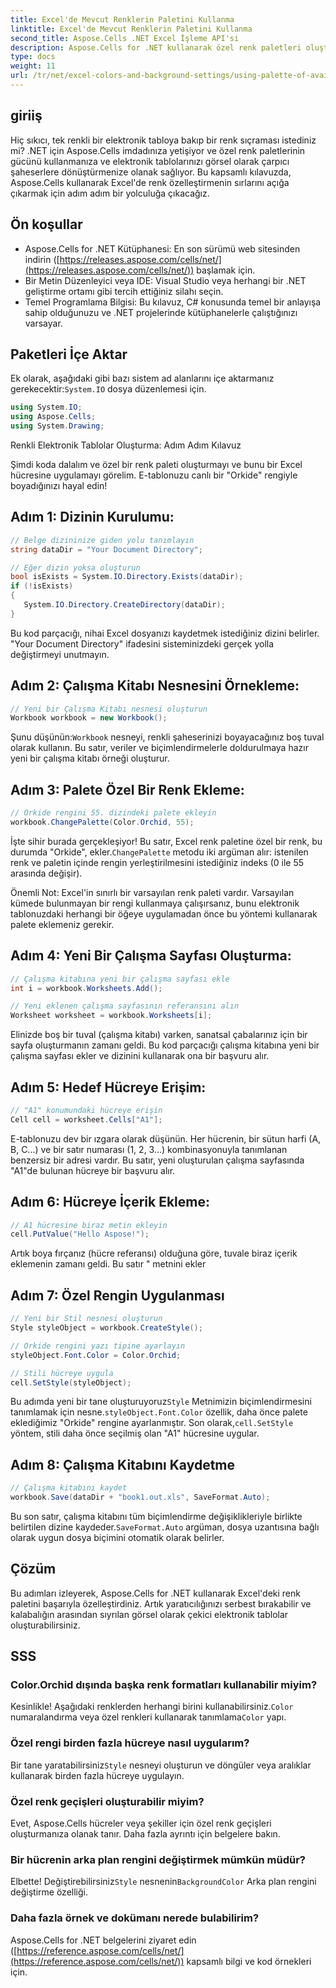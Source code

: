 ```yaml
---
title: Excel'de Mevcut Renklerin Paletini Kullanma
linktitle: Excel'de Mevcut Renklerin Paletini Kullanma
second_title: Aspose.Cells .NET Excel İşleme API'si
description: Aspose.Cells for .NET kullanarak özel renk paletleri oluşturmayı ve bunları Excel elektronik tablolarınıza uygulamayı öğrenin. Canlı renkler ve biçimlendirme seçenekleriyle verilerinizin görsel çekiciliğini artırın.
type: docs
weight: 11
url: /tr/net/excel-colors-and-background-settings/using-palette-of-available-colors/
---
```

## giriiş
Hiç sıkıcı, tek renkli bir elektronik tabloya bakıp bir renk sıçraması istediniz mi? .NET için Aspose.Cells imdadınıza yetişiyor ve özel renk paletlerinin gücünü kullanmanıza ve elektronik tablolarınızı görsel olarak çarpıcı şaheserlere dönüştürmenize olanak sağlıyor. Bu kapsamlı kılavuzda, Aspose.Cells kullanarak Excel'de renk özelleştirmenin sırlarını açığa çıkarmak için adım adım bir yolculuğa çıkacağız. 

## Ön koşullar

- Aspose.Cells for .NET Kütüphanesi: En son sürümü web sitesinden indirin ([https://releases.aspose.com/cells/net/](https://releases.aspose.com/cells/net/)) başlamak için. 
- Bir Metin Düzenleyici veya IDE: Visual Studio veya herhangi bir .NET geliştirme ortamı gibi tercih ettiğiniz silahı seçin. 
- Temel Programlama Bilgisi: Bu kılavuz, C# konusunda temel bir anlayışa sahip olduğunuzu ve .NET projelerinde kütüphanelerle çalıştığınızı varsayar.

## Paketleri İçe Aktar

 Ek olarak, aşağıdaki gibi bazı sistem ad alanlarını içe aktarmanız gerekecektir:`System.IO` dosya düzenlemesi için. 

```csharp
using System.IO;
using Aspose.Cells;
using System.Drawing;
```

Renkli Elektronik Tablolar Oluşturma: Adım Adım Kılavuz

Şimdi koda dalalım ve özel bir renk paleti oluşturmayı ve bunu bir Excel hücresine uygulamayı görelim. E-tablonuzu canlı bir "Orkide" rengiyle boyadığınızı hayal edin!

## Adım 1: Dizinin Kurulumu:

```csharp
// Belge dizininize giden yolu tanımlayın
string dataDir = "Your Document Directory";

// Eğer dizin yoksa oluşturun
bool isExists = System.IO.Directory.Exists(dataDir);
if (!isExists)
{
   System.IO.Directory.CreateDirectory(dataDir);
}
```

Bu kod parçacığı, nihai Excel dosyanızı kaydetmek istediğiniz dizini belirler. "Your Document Directory" ifadesini sisteminizdeki gerçek yolla değiştirmeyi unutmayın.

## Adım 2: Çalışma Kitabı Nesnesini Örnekleme:

```csharp
// Yeni bir Çalışma Kitabı nesnesi oluşturun
Workbook workbook = new Workbook();
```

 Şunu düşünün:`Workbook` nesneyi, renkli şaheserinizi boyayacağınız boş tuval olarak kullanın. Bu satır, veriler ve biçimlendirmelerle doldurulmaya hazır yeni bir çalışma kitabı örneği oluşturur.

## Adım 3: Palete Özel Bir Renk Ekleme:

```csharp
// Orkide rengini 55. dizindeki palete ekleyin
workbook.ChangePalette(Color.Orchid, 55);
```

İşte sihir burada gerçekleşiyor! Bu satır, Excel renk paletine özel bir renk, bu durumda "Orkide", ekler.`ChangePalette` metodu iki argüman alır: istenilen renk ve paletin içinde rengin yerleştirilmesini istediğiniz indeks (0 ile 55 arasında değişir). 

Önemli Not: Excel'in sınırlı bir varsayılan renk paleti vardır. Varsayılan kümede bulunmayan bir rengi kullanmaya çalışırsanız, bunu elektronik tablonuzdaki herhangi bir öğeye uygulamadan önce bu yöntemi kullanarak palete eklemeniz gerekir.

## Adım 4: Yeni Bir Çalışma Sayfası Oluşturma:

```csharp
// Çalışma kitabına yeni bir çalışma sayfası ekle
int i = workbook.Worksheets.Add();

// Yeni eklenen çalışma sayfasının referansını alın
Worksheet worksheet = workbook.Worksheets[i];
```

Elinizde boş bir tuval (çalışma kitabı) varken, sanatsal çabalarınız için bir sayfa oluşturmanın zamanı geldi. Bu kod parçacığı çalışma kitabına yeni bir çalışma sayfası ekler ve dizinini kullanarak ona bir başvuru alır.

## Adım 5: Hedef Hücreye Erişim:

```csharp
// "A1" konumundaki hücreye erişin
Cell cell = worksheet.Cells["A1"];
```

E-tablonuzu dev bir ızgara olarak düşünün. Her hücrenin, bir sütun harfi (A, B, C...) ve bir satır numarası (1, 2, 3...) kombinasyonuyla tanımlanan benzersiz bir adresi vardır. Bu satır, yeni oluşturulan çalışma sayfasında "A1"de bulunan hücreye bir başvuru alır.

## Adım 6: Hücreye İçerik Ekleme:

```csharp
// A1 hücresine biraz metin ekleyin
cell.PutValue("Hello Aspose!");
```

Artık boya fırçanız (hücre referansı) olduğuna göre, tuvale biraz içerik eklemenin zamanı geldi. Bu satır " metnini ekler

## Adım 7: Özel Rengin Uygulanması

```csharp
// Yeni bir Stil nesnesi oluşturun
Style styleObject = workbook.CreateStyle();

// Orkide rengini yazı tipine ayarlayın
styleObject.Font.Color = Color.Orchid;

// Stili hücreye uygula
cell.SetStyle(styleObject);
```

 Bu adımda yeni bir tane oluşturuyoruz`Style` Metnimizin biçimlendirmesini tanımlamak için nesne.`styleObject.Font.Color` özellik, daha önce palete eklediğimiz "Orkide" rengine ayarlanmıştır. Son olarak,`cell.SetStyle` yöntem, stili daha önce seçilmiş olan "A1" hücresine uygular.

## Adım 8: Çalışma Kitabını Kaydetme

```csharp
// Çalışma kitabını kaydet
workbook.Save(dataDir + "book1.out.xls", SaveFormat.Auto);
```

Bu son satır, çalışma kitabını tüm biçimlendirme değişiklikleriyle birlikte belirtilen dizine kaydeder.`SaveFormat.Auto` argüman, dosya uzantısına bağlı olarak uygun dosya biçimini otomatik olarak belirler.

## Çözüm

Bu adımları izleyerek, Aspose.Cells for .NET kullanarak Excel'deki renk paletini başarıyla özelleştirdiniz. Artık yaratıcılığınızı serbest bırakabilir ve kalabalığın arasından sıyrılan görsel olarak çekici elektronik tablolar oluşturabilirsiniz. 

## SSS

### Color.Orchid dışında başka renk formatları kullanabilir miyim?
 Kesinlikle! Aşağıdaki renklerden herhangi birini kullanabilirsiniz.`Color` numaralandırma veya özel renkleri kullanarak tanımlama`Color` yapı.

### Özel rengi birden fazla hücreye nasıl uygularım?
 Bir tane yaratabilirsiniz`Style` nesneyi oluşturun ve döngüler veya aralıklar kullanarak birden fazla hücreye uygulayın.

### Özel renk geçişleri oluşturabilir miyim?
Evet, Aspose.Cells hücreler veya şekiller için özel renk geçişleri oluşturmanıza olanak tanır. Daha fazla ayrıntı için belgelere bakın.

### Bir hücrenin arka plan rengini değiştirmek mümkün müdür?
Elbette! Değiştirebilirsiniz`Style` nesnenin`BackgroundColor` Arka plan rengini değiştirme özelliği.

### Daha fazla örnek ve dokümanı nerede bulabilirim?
Aspose.Cells for .NET belgelerini ziyaret edin ([https://reference.aspose.com/cells/net/](https://reference.aspose.com/cells/net/)) kapsamlı bilgi ve kod örnekleri için.